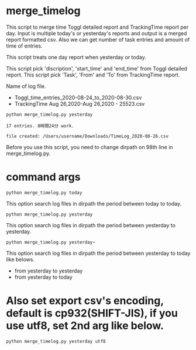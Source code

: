 # merge_timelog
This script to merge time Toggl detailed report and TrackingTime report per day.
Input is multiple today's or yesterday's reports and output is a merged report formatted csv. Also we can get number of task entries and amount of time of entries.

This script treats one day report when yesterday or today.

This script pick 'discription', 'start_time' and 'end_time' from Toggl detailed report.
This script pick 'Task', 'From' and 'To' from TrackingTime report.

Name of log file.
- Toggl_time_entries_2020-08-24_to_2020-08-30.csv
- TrackingTime Aug 26,2020-Aug 26,2020 - 25523.csv

`python merge_timelog.py yesterday`

`17 entries. 8時間24分 work.`

`file created: /Users/username/Downloads/TimeLog_2020-08-26.csv`

Before you use this script, you need to change dirpath on 98th line in merge_timelog.py.

# command args
`python merge_timelog.py today`

This option search log files in dirpath the period between today to today.

`python merge_timelog.py yesterday`

This option search log files in dirpath the period between yesterday to yesterday.

`python merge_timelog.py yesterday~`

This option search log files in dirpath the period between yesterday to today like belows.
- from yesterday to yesterday
- from yesterday to today

# Also set export csv's encoding, default is cp932(SHIFT-JIS), if you use utf8, set 2nd arg like below.

`python merge_timelog.py yesterday utf8`